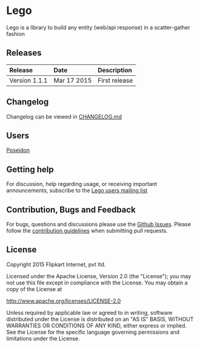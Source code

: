 Lego
=======

Lego is a library to build any entity (web/api response) in a scatter-gather fashion

## Releases

| Release | Date | Description |
|:------------|:----------------|:------------|
| Version 1.1.1             | Mar 17 2015      |    First release

## Changelog

Changelog can be viewed in [CHANGELOG.md](https://github.com/Flipkart/Lego/blob/master/CHANGELOG.md)

## Users

[Poseidon](https://github.com/Flipkart/Poseidon)

## Getting help
For discussion, help regarding usage, or receiving important announcements, subscribe to the [Lego users mailing list](https://groups.google.com/a/flipkart.com/forum/#!forum/lego-users)

## Contribution, Bugs and Feedback

For bugs, questions and discussions please use the [Github Issues](https://github.com/Flipkart/Lego/issues).
Please follow the [contribution guidelines](https://github.com/Flipkart/Lego/blob/master/CONTRIBUTING.md) when submitting pull requests.

## License

Copyright 2015 Flipkart Internet, pvt ltd.

Licensed under the Apache License, Version 2.0 (the "License");
you may not use this file except in compliance with the License.
You may obtain a copy of the License at

http://www.apache.org/licenses/LICENSE-2.0

Unless required by applicable law or agreed to in writing, software
distributed under the License is distributed on an "AS IS" BASIS,
WITHOUT WARRANTIES OR CONDITIONS OF ANY KIND, either express or implied.
See the License for the specific language governing permissions and
limitations under the License.